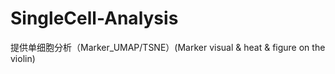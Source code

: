 # SingleCell-Analysis
提供单细胞分析（Marker_UMAP/TSNE）(Marker visual &amp; heat &amp; figure on the violin)
